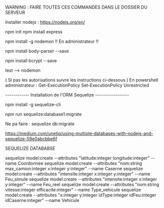 WARNING : FAIRE TOUTES CES COMMANDES DANS LE DOSSIER DU SERVEUR

Installer nodejs : https://nodejs.org/en/

npm init
npm install express 

npm install -g nodemon !! En administrateur !!

npm install body-parser --save

npm install bcrypt --save

test --> nodemon

( Si pas les autorisations suivre les instructions ci-dessous )
En powershell administrateur :
Get-ExecutionPolicy
Set-ExecutionPolicy Unrestricted

------------ Installation de l'ORM Sequelize -----------------

npm install -g sequelize-cli

npm run sequelize:database1:migrate

Ne pa faire : sequelize db:migrate

https://medium.com/unetiq/using-multiple-databases-with-nodejs-and-sequelize-59e0abcbbe6f

SEQUELIZE DATABABSE 


sequelize model:create --attributes "latitude:integer longitude:integer" --name Coordonnee
sequelize model:create --attributes "nom:string max_camion:integer x:integer y:integer" --name Caserne
sequelize model:create --attributes "intensite:integer x:integer y:integer" --name Feu_simule
sequelize model:create --attributes "intensite:integer x:integer y:integer" --name Feu_reel
sequelize model:create --attributes "nom:string vitesse:integer efficacite:integer" --name Type_vehicule
sequelize model:create --attributes "x:integer y:integer idType:integer idFeu:integer idCaserne:integer" --name Vehicule
